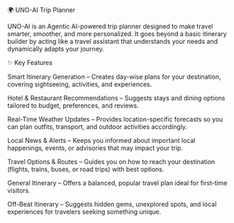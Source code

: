 🌍 UNO-AI Trip Planner

UNO-AI is an Agentic AI-powered trip planner designed to make travel smarter, smoother, and more personalized. It goes beyond a basic itinerary builder by acting like a travel assistant that understands your needs and dynamically adapts your journey.

✨ Key Features

Smart Itinerary Generation – Creates day-wise plans for your destination, covering sightseeing, activities, and experiences.

Hotel & Restaurant Recommendations – Suggests stays and dining options tailored to budget, preferences, and reviews.

Real-Time Weather Updates – Provides location-specific forecasts so you can plan outfits, transport, and outdoor activities accordingly.

Local News & Alerts – Keeps you informed about important local happenings, events, or advisories that may impact your trip.

Travel Options & Routes – Guides you on how to reach your destination (flights, trains, buses, or road trips) with best options.

General Itinerary – Offers a balanced, popular travel plan ideal for first-time visitors.

Off-Beat Itinerary – Suggests hidden gems, unexplored spots, and local experiences for travelers seeking something unique.
